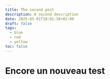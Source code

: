 ```yaml
---
title: The second post
description: A second description
date: 2025-05-01T10:01:58+02:00
draft: false
tags:
  - blue
  - red
  - yellow
toc: false
---
```


# Encore un nouveau test